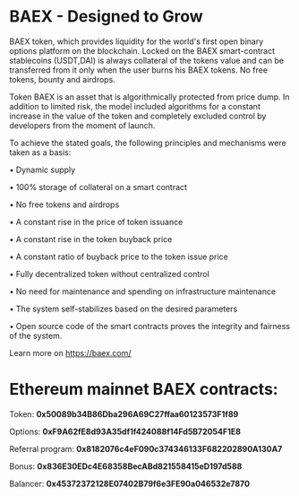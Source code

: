 # BAEX - Designed to Grow

BAEX token, which provides liquidity for the world's first open binary options platform on the blockchain. Locked on the BAEX smart-contract stablecoins (USDT,DAI) is always collateral of the tokens value and can be transferred from it only when the user burns his BAEX tokens. No free tokens, bounty and airdrops.

Token BAEX is an asset that is algorithmically protected from price dump. In addition to limited risk, the model included algorithms for a constant increase in the value of the token and completely excluded control by developers from the moment of launch.

To achieve the stated goals, the following principles and mechanisms were taken as a basis:

• Dynamic supply

• 100% storage of collateral on a smart contract

• No free tokens and airdrops

• A constant rise in the price of token issuance

• A constant rise in the token buyback price

• A constant ratio of buyback price to the token issue price

• Fully decentralized token without centralized control

• No need for maintenance and spending on infrastructure maintenance

• The system self-stabilizes based on the desired parameters

• Open source code of the smart contracts proves the integrity and fairness of the system.


Learn more on https://baex.com/

# Ethereum mainnet BAEX contracts:
 Token: **0x50089b34B86Dba296A69C27ffaa60123573F1f89**
 
 Options: **0xF9A62fE8d93A35df1f424088f14Fd5B72054F1E8**
 
 Referral program: **0x8182076c4eF090c374346133F682202890A130A7**
 
 Bonus: **0x836E30EDc4E68358BecABd821558415eD197d588**
 
 Balancer: **0x45372372128E07402B79f6e3FE90a046532e7870**
